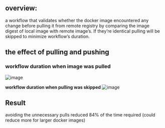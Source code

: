 ## overview:
a workflow that validates whether the docker image encountered any change before pulling it from remote registry by comparing the image digest of local image with remote image’s. If they’re identical pulling will be skipped to minimize workflow’s duration. 

## the effect of pulling and pushing

### workflow duration when image was pulled
![image](https://github.com/user-attachments/assets/25d86dca-7372-4073-8fb6-5ffb7ddec58f)

**workflow duration when pulling was skipped**
![image](https://github.com/user-attachments/assets/d3558716-38c6-4767-9ce0-6deb01087e79)

## Result
avoiding the unnecessary pulls reduced 84% of the time required (could reduce more for larger docker images)
